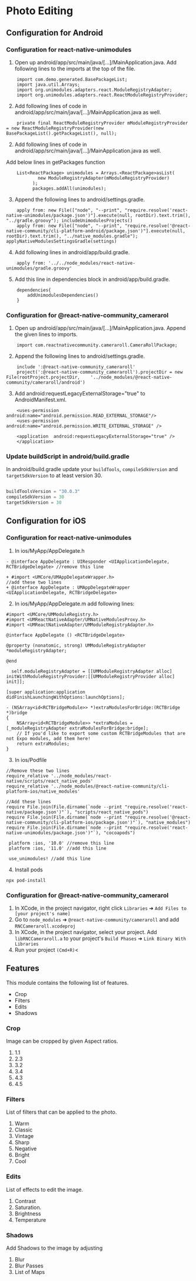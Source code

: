 # Photo Editing


## Configuration for Android

### Configuration for react-native-unimodules

1. Open up android/app/src/main/java/[...]/MainApplication.java. Add following lines to the imports at the top of the file.
```
    import com.demo.generated.BasePackageList;
    import java.util.Arrays;
    import org.unimodules.adapters.react.ModuleRegistryAdapter;
    import org.unimodules.adapters.react.ReactModuleRegistryProvider;

```
2. Add following lines of code in android/app/src/main/java/[...]/MainApplication.java as well.

```
    private final ReactModuleRegistryProvider mModuleRegistryProvider = new ReactModuleRegistryProvider(new BasePackageList().getPackageList(), null);
```

2. Add following lines of code in android/app/src/main/java/[...]/MainApplication.java as well.

Add below lines in getPackages function

```
    List<ReactPackage> unimodules = Arrays.<ReactPackage>asList(
            new ModuleRegistryAdapter(mModuleRegistryProvider)
          );
          packages.addAll(unimodules);
```

3. Append the following lines to android/settings.gradle.

```
    apply from: new File(["node", "--print", "require.resolve('react-native-unimodules/package.json')"].execute(null, rootDir).text.trim(), "../gradle.groovy"); includeUnimodulesProjects()
    apply from: new File(["node", "--print", "require.resolve('@react-native-community/cli-platform-android/package.json')"].execute(null, rootDir).text.trim(), "../native_modules.gradle"); applyNativeModulesSettingsGradle(settings)

```

4. Add following lines in android/app/build.gradle.

```
    apply from: '../../node_modules/react-native-unimodules/gradle.groovy'
```

5. Add this line in dependencies block in android/app/build.gradle.

```
    dependencies{
        addUnimodulesDependencies()
    }
```


### Configuration for @react-native-community_camerarol

1. Open up android/app/src/main/java/[...]/MainApplication.java. Append the given lines to imports.

```
    import com.reactnativecommunity.cameraroll.CameraRollPackage;

```
2. Append the following lines to android/settings.gradle.

```
    include ':@react-native-community_cameraroll'
    project(':@react-native-community_cameraroll').projectDir = new File(rootProject.projectDir, 	'../node_modules/@react-native-community/cameraroll/android')
```
3. Add android:requestLegacyExternalStorage="true" to AndroidManifest.xml.

```
    <uses-permission android:name="android.permission.READ_EXTERNAL_STORAGE"/>
    <uses-permission android:name="android.permission.WRITE_EXTERNAL_STORAGE" />

```
```
    <application  android:requestLegacyExternalStorage="true" /> 
    </application>
```

### Update buildScript in android/build.gradle
In android/build.gradle update your `buildTools`, `compileSdkVersion` and `targetSdkVersion` to at least version 30.
```javascript

buildToolsVersion = "30.0.3"
compileSdkVersion = 30
targetSdkVersion = 30

```

## Configuration for iOS

### Configuration for react-native-unimodules

1. In ios/MyApp/AppDelegate.h
```
- @interface AppDelegate : UIResponder <UIApplicationDelegate, RCTBridgeDelegate> //remove this line

+ #import <UMCore/UMAppDelegateWrapper.h>                                         //add these two lines
+ @interface AppDelegate : UMAppDelegateWrapper <UIApplicationDelegate, RCTBridgeDelegate>
```

2. In ios/MyApp/AppDelegate.m add following lines:

```
#import <UMCore/UMModuleRegistry.h>
#import <UMReactNativeAdapter/UMNativeModulesProxy.h>
#import <UMReactNativeAdapter/UMModuleRegistryAdapter.h>
```

```
@interface AppDelegate () <RCTBridgeDelegate>
 
@property (nonatomic, strong) UMModuleRegistryAdapter *moduleRegistryAdapter;
 
@end
```
```
  self.moduleRegistryAdapter = [[UMModuleRegistryAdapter alloc] initWithModuleRegistryProvider:[[UMModuleRegistryProvider alloc] init]];
```

```
[super application:application didFinishLaunchingWithOptions:launchOptions];
```

```
- (NSArray<id<RCTBridgeModule>> *)extraModulesForBridge:(RCTBridge *)bridge
{
    NSArray<id<RCTBridgeModule>> *extraModules = [_moduleRegistryAdapter extraModulesForBridge:bridge];
    // If you'd like to export some custom RCTBridgeModules that are not Expo modules, add them here!
    return extraModules;
}
```

3. In ios/Podfile 
```
//Remove these two lines
require_relative '../node_modules/react-native/scripts/react_native_pods'
require_relative '../node_modules/@react-native-community/cli-platform-ios/native_modules'

//Add these lines
require File.join(File.dirname(`node --print "require.resolve('react-native/package.json')"`), "scripts/react_native_pods")
require File.join(File.dirname(`node --print "require.resolve('@react-native-community/cli-platform-ios/package.json')"`), "native_modules")
require File.join(File.dirname(`node --print "require.resolve('react-native-unimodules/package.json')"`), "cocoapods")
```
```
 platform :ios, '10.0' //remove this line
 platform :ios, '11.0' //add this line
```
```
 use_unimodules! //add this line
```
4. Install pods
```
npx pod-install
```

### Configuration for @react-native-community_camerarol

1. In XCode, in the project navigator, right click `Libraries` ➜ `Add Files to [your project's name]`
2. Go to `node_modules` ➜ `@react-native-community/cameraroll` and add `RNCCameraroll.xcodeproj`
3. In XCode, in the project navigator, select your project. Add `libRNCCameraroll.a` to your project's `Build Phases` ➜ `Link Binary With Libraries`
4. Run your project `(Cmd+R)`<


## Features

This module contains the following list of features.
* Crop
* Filters
* Edits
* Shadows

### Crop
Image can be cropped by given Aspect ratios.
1. 1.1
2. 2.3
3. 3.2
4. 3.4
5. 4.3
6. 4.5

### Filters
List of filters that can be applied to the photo.
1. Warm
2. Classic
3. Vintage
4. Sharp
5. Negative
6. Bright
7. Cool

### Edits
List of effects to edit the image.
1. Contrast
2. Saturation.
3. Brightness
4. Temperature

### Shadows
Add Shadows to the image by adjusting 
1. Blur
2. Blur Passes
3. List of Maps


